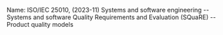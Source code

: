 
Name:  ISO/IEC 25010, (2023-11) Systems and software engineering -- Systems and software Quality Requirements and Evaluation (SQuaRE) -- Product quality models
